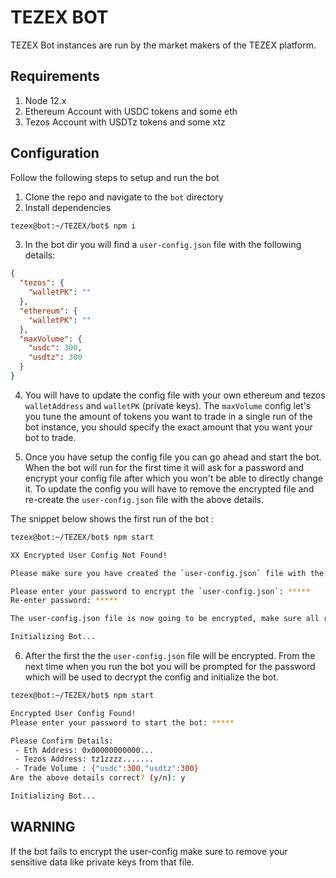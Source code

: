 # TEZEX BOT

TEZEX Bot instances are run by the market makers of the TEZEX platform.

## Requirements

1. Node 12.x
2. Ethereum Account with USDC tokens and some eth
3. Tezos Account with USDTz tokens and some xtz

## Configuration

Follow the following steps to setup and run the bot

1. Clone the repo and navigate to the `bot` directory
2. Install dependencies

```sh
tezex@bot:~/TEZEX/bot$ npm i
```

3. In the bot dir you will find a `user-config.json` file with the following details:

```json
{
  "tezos": {
    "walletPK": ""
  },
  "ethereum": {
    "walletPK": ""
  },
  "maxVolume": {
    "usdc": 300,
    "usdtz": 300
  }
}
```

4. You will have to update the config file with your own ethereum and tezos `walletAddress` and `walletPK` (private keys). The `maxVolume` config let's you tune the amount of tokens you want to trade in a single run of the bot instance, you should specify the exact amount that you want your bot to trade.

5. Once you have setup the config file you can go ahead and start the bot. When the bot will run for the first time it will ask for a password and encrypt your config file after which you won't be able to directly change it. To update the config you will have to remove the encrypted file and re-create the `user-config.json` file with the above details.

The snippet below shows the first run of the bot :

```sh
tezex@bot:~/TEZEX/bot$ npm start

XX Encrypted User Config Not Found!

Please make sure you have created the `user-config.json` file with the required details as mentioned in the documentation

Please enter your password to encrypt the `user-config.json`: *****
Re-enter password: *****

The user-config.json file is now going to be encrypted, make sure all required details are present. Continue? (y/n):  y

Initializing Bot...
```

6. After the first the the `user-config.json` file will be encrypted. From the next time when you run the bot you will be prompted for the password which will be used to decrypt the config and initialize the bot.

```sh
tezex@bot:~/TEZEX/bot$ npm start

Encrypted User Config Found!
Please enter your password to start the bot: *****

Please Confirm Details:
 - Eth Address: 0x00000000000...
 - Tezos Address: tz1zzzz.......
 - Trade Volume : {"usdc":300,"usdtz":300}
Are the above details correct? (y/n): y

Initializing Bot...
```

## WARNING

If the bot fails to encrypt the user-config make sure to remove your sensitive data like private keys from that file.
